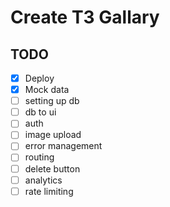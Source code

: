# Create T3 Gallary

## TODO
- [x] Deploy
- [x] Mock data
- [ ] setting up db
- [ ] db to ui
- [ ] auth
- [ ] image upload
- [ ] error management
- [ ] routing 
- [ ] delete button
- [ ] analytics
- [ ] rate limiting